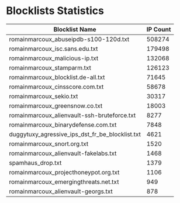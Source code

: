 # Blocklists Statistics
| Blocklist Name | IP Count |
|----|----|
| romainmarcoux_abuseipdb-s100-120d.txt | 508274 |
| romainmarcoux_isc.sans.edu.txt | 179498 |
| romainmarcoux_malicious-ip.txt | 132068 |
| romainmarcoux_stamparm.txt | 126123 |
| romainmarcoux_blocklist.de-all.txt | 71645 |
| romainmarcoux_cinsscore.com.txt | 58678 |
| romainmarcoux_sekio.txt | 30317 |
| romainmarcoux_greensnow.co.txt | 18003 |
| romainmarcoux_alienvault-ssh-bruteforce.txt | 8277 |
| romainmarcoux_binarydefense.com.txt | 7848 |
| duggytuxy_agressive_ips_dst_fr_be_blocklist.txt | 4621 |
| romainmarcoux_snort.org.txt | 1520 |
| romainmarcoux_alienvault-fakelabs.txt | 1468 |
| spamhaus_drop.txt | 1379 |
| romainmarcoux_projecthoneypot.org.txt | 1106 |
| romainmarcoux_emergingthreats.net.txt | 949 |
| romainmarcoux_alienvault-georgs.txt | 878 |
